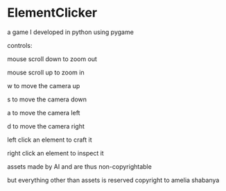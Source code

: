 # ElementClicker
a game I developed in python using pygame

controls:

mouse scroll down to zoom out

mouse scroll up to zoom in

w to move the camera up

s to move the camera down

a to move the camera left

d to move the camera right

left click an element to craft it

right click an element to inspect it

assets made by AI and are thus non-copyrightable

but everything other than assets is reserved copyright to amelia shabanya
